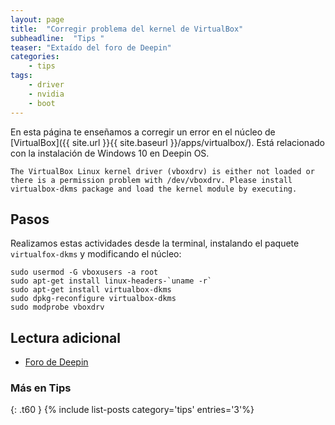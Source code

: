 ```yaml
---
layout: page
title:  "Corregir problema del kernel de VirtualBox"
subheadline:  "Tips "
teaser: "Extaído del foro de Deepin"
categories:
    - tips
tags:
    - driver
    - nvidia
    - boot
---
```

En esta página te enseñamos a corregir un error en el núcleo de [VirtualBox]({{ site.url }}{{ site.baseurl }}/apps/virtualbox/). Está relacionado con la instalación de Windows 10 en Deepin OS.

~~~
The VirtualBox Linux kernel driver (vboxdrv) is either not loaded or there is a permission problem with /dev/vboxdrv. Please install virtualbox-dkms package and load the kernel module by executing.
~~~

## Pasos

Realizamos estas actividades desde la terminal, instalando el paquete `virtualfox-dkms` y modificando el núcleo:

~~~
sudo usermod -G vboxusers -a root
sudo apt-get install linux-headers-`uname -r`
sudo apt-get install virtualbox-dkms
sudo dpkg-reconfigure virtualbox-dkms
sudo modprobe vboxdrv
~~~

## Lectura adicional
* [Foro de Deepin](https://bbs.deepin.org/forum.php?mod=viewthread&tid=37873)

### Más en Tips
{: .t60 }
{% include list-posts category='tips' entries='3'%}
